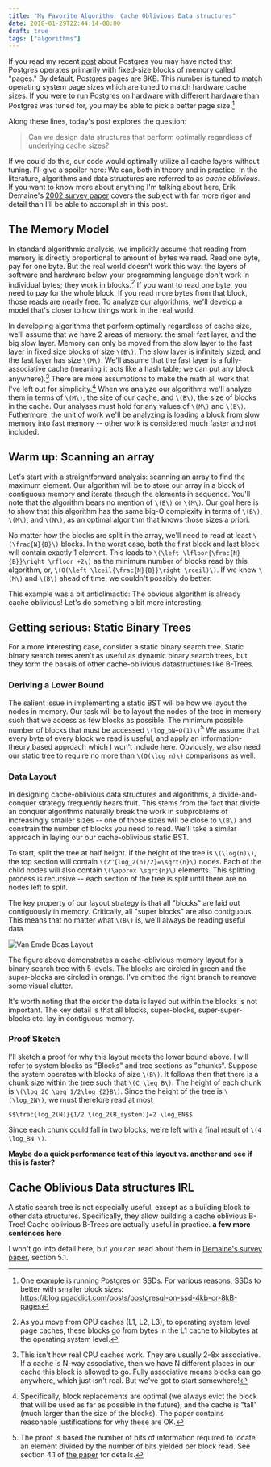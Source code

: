 ```yaml
---
title: "My Favorite Algorithm: Cache Oblivious Data structures"
date: 2018-01-29T22:44:14-08:00
draft: true
tags: ["algorithms"]
---
```

If you read my recent [post](/posts/postgres-indexes-under-the-hood) about Postgres you may have noted that Postgres operates primarily with fixed-size blocks of memory called "pages." By default, Postgres pages are 8KB. This number is tuned to match operating system page sizes which are tuned to match hardware cache sizes. If you were to run Postgres on hardware with different hardware than Postgres was tuned for, you may be able to pick a better page size.[^1]

Along these lines, today's post explores the question:

> Can we design data structures that perform optimally regardless of underlying cache sizes?

If we could do this, our code would optimally utilize all cache layers without tuning. I'll give a spoiler here: We can, both in theory and in practice. In the literature, algorithms and data structures are referred to as *cache oblivious*. If you want to know more about anything I'm talking about here, Erik Demaine's [2002 survey paper](http://erikdemaine.org/papers/BRICS2002/paper.pdf) covers the subject with far more rigor and detail than I'll be able to accomplish in this post. 

## The Memory Model
In standard algorithmic analysis, we implicitly assume that reading from memory is directly proportional to amount of bytes we read. Read one byte, pay for one byte. But the real world doesn't work this way: the layers of software and hardware below your programming language don't work in individual bytes; they work in blocks.[^2] If you want to read one byte, you need to pay for the whole block. If you read more bytes from that block, those reads are nearly free. To analyze our algorithms, we'll develop a model that's closer to how things work in the real world.

In developing algorithms that perform optimally regardless of cache size, we'll assume that we have 2 areas of memory: the small fast layer, and the big slow layer. Memory can only be moved from the slow layer to the fast layer in fixed size blocks of size `\(B\)`. The slow layer is infinitely sized, and the fast layer has size `\(M\)`. We'll assume that the fast layer is a fully-associative cache (meaning it acts like a hash table; we can put any block anywhere).[^3] There are more assumptions to make the math all work that I've left out for simplicity.[^4] When we analyze our algorithms we'll analyze them in terms of `\(M\)`, the size of our cache, and `\(B\)`, the size of blocks in the cache. Our analyses must hold for any values of `\(M\)` and `\(B\)`. Futhermore, the unit of work we'll be analyzing is loading a block from slow memory into fast memory -- other work is considered much faster and not included.

## Warm up: Scanning an array

Let's start with a straightforward analysis: scanning an array to find the maximum element. Our algorithm will be to store our array in a block of contiguous memory and iterate through the elements in sequence. You'll note that the algorithm bears no mention of `\(B\)` or `\(M\)`. Our goal here is to show that this algorithm has the same big-O complexity in terms of `\(B\)`, `\(M\)`, and `\(N\)`, as an optimal algorithm that knows those sizes a priori.

No matter how the blocks are split in the array, we'll need to read at least `\(\frac{N}{B}\)` blocks. In the worst case, both the first block and last block will contain exactly 1 element. This leads to `\(\left \lfloor{\frac{N}{B}}\right \rfloor +2\)` as the minimum number of blocks read by this algorithm, or, `\(O(\left \lceil{\frac{N}{B}}\right \rceil)\)`. If we knew `\(M\)` and `\(B\)` ahead of time, we couldn't possibly do better.

This example was a bit anticlimactic: The obvious algorithm is already cache oblivious! Let's do something a bit more interesting.

## Getting serious: Static Binary Trees

For a more interesting case, consider a static binary search tree. Static binary search trees aren't as useful as dynamic binary search trees, but they form the basais of other cache-oblivious datastructures like B-Trees.

### Deriving a Lower Bound
The salient issue in implementing a static BST will be how we layout the nodes in memory. Our task will be to layout the nodes of the tree in memory such that we access as few blocks as possible. The minimum possible number of blocks that must be accessed `\(log_bN+O(1)\)`[^5] We assume that every byte of every block we read is useful, and apply an information-theory based approach which I won't include here. Obviously, we also need our static tree to require no more than `\(O(\log n)\)` comparisons as well.



### Data Layout
In designing cache-oblivious data structures and algorithms, a divide-and-conquer strategy frequently bears fruit. This stems from the fact that divide an conquer algorithms naturally break the work in subproblems of increasingly smaller sizes -- one of those sizes will be close to `\(B\)` and constrain the number of blocks you need to read. We'll take a similar approach in laying our our cache-oblivious static BST.

To start, split the tree at half height. If the height of the tree is `\(\log(n)\)`, the top section will contain `\(2^{log_2(n)/2}=\sqrt{n}\)` nodes. Each of the child nodes will also contain `\(\approx \sqrt{n}\)` elements. This splitting process is recursive -- each section of the tree is split until there are no nodes left to split.

The key property of our layout strategy is that all "blocks" are laid out contiguously in memory. Critically, all "super blocks" are also contiguous. This means that no matter what `\(B\)` is, we'll always be reading useful data.

![Van Emde Boas Layout](/images/van-layout.svg)

The figure above demonstrates a cache-oblivious memory layout for a binary search tree with 5 levels. The blocks are circled in green and the super-blocks are circled in orange. I've omitted the right branch to remove some visual clutter.

It's worth noting that the order the data is layed out within the blocks is not important. The key detail is that all blocks, super-blocks, super-super-blocks etc. lay in contiguous memory.

### Proof Sketch
I'll sketch a proof for why this layout meets the lower bound above. I will refer to system blocks as "Blocks" and tree sections as "chunks". Suppose the system operates with blocks of size `\(B\)`. It follows then that there is a chunk size within the tree such that `\(C \leq B\)`. The height of each chunk is `\(\log_2C \geq 1/2\log_{2}B\)`. Since the height of the tree is `\(\log_2N\)`, we must therefore read at most 

`$$\frac{log_2(N)}{1/2 \log_2(B_system)}=2 \log_BN$$`

Since each chunk could fall in two blocks, we're left with a final result of `\(4 \log_BN \)`.


**Maybe do a quick performance test of this layout vs. another and see if this is faster?**

## Cache Oblivious Data structures IRL
A static search tree is not especially useful, except as a building block to other data structures. Specifically, they allow building a cache oblivious B-Tree! Cache oblivious B-Trees are actually useful in practice. **a few more sentences here**


I won't go into detail here, but you can read about them in [Demaine's survey paper](http://erikdemaine.org/papers/BRICS2002/paper.pdf), section 5.1. 

[^1]: One example is running Postgres on SSDs. For various reasons, SSDs to better with smaller block sizes: https://blog.pgaddict.com/posts/postgresql-on-ssd-4kb-or-8kB-pages
[^2]: As you move from CPU caches (L1, L2, L3), to operating system level page caches, these blocks go from bytes in the L1 cache to kilobytes at the operating system level. 
[^3]: This isn't how real CPU caches work. They are usually 2-8x associative. If a cache is N-way associative, then we have N different places in our cache this block is allowed to go. Fully associative means blocks can go anywhere, which just isn't real. But we've got to start somewhere!
[^4]: Specifically, block replacements are optimal (we always evict the block that will be used as far as possible in the future), and the cache is "tall" (much larger than the size of the blocks). The paper contains reasonable justifications for why these are OK.
[^5]: The proof is based the number of bits of information required to locate an element divided by the number of bits yielded per block read. See section 4.1 of [the paper](http://erikdemaine.org/papers/BRICS2002/paper.pdf) for details.